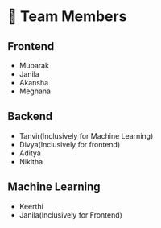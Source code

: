 # 👥 Team Members

## Frontend
- Mubarak  
- Janila   
- Akansha  
- Meghana  
 

## Backend
- Tanvir(Inclusively for Machine Learning)
- Divya(Inclusively for frontend)
- Aditya  
- Nikitha  

## Machine Learning
- Keerthi  
- Janila(Inclusively for Frontend)

